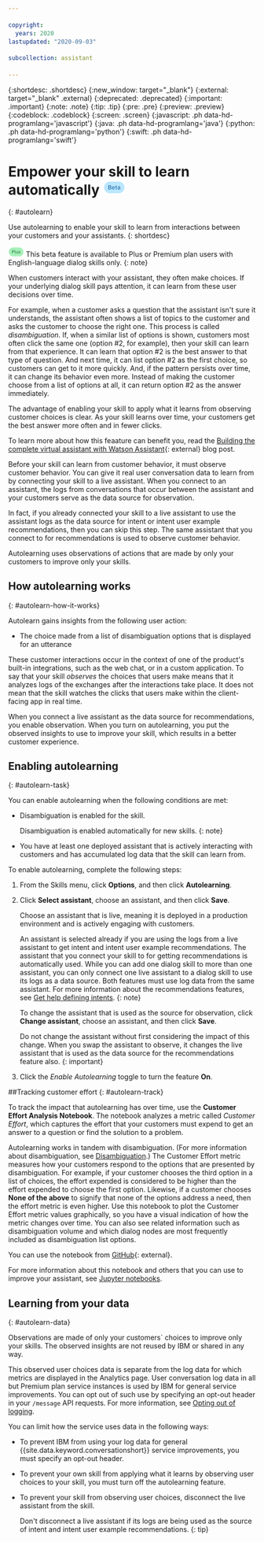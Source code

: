 ```yaml
---

copyright:
  years: 2020
lastupdated: "2020-09-03"

subcollection: assistant

---
```


{:shortdesc: .shortdesc}
{:new_window: target="_blank"}
{:external: target="_blank" .external}
{:deprecated: .deprecated}
{:important: .important}
{:note: .note}
{:tip: .tip}
{:pre: .pre}
{:preview: .preview}
{:codeblock: .codeblock}
{:screen: .screen}
{:javascript: .ph data-hd-programlang='javascript'}
{:java: .ph data-hd-programlang='java'}
{:python: .ph data-hd-programlang='python'}
{:swift: .ph data-hd-programlang='swift'}

# Empower your skill to learn automatically ![Beta](images/beta.png)
{: #autolearn}

Use autolearning to enable your skill to learn from interactions between your customers and your assistants.
{: shortdesc}

![Plus or Premium plan only](images/plus.png) This beta feature is available to Plus or Premium plan users with English-language dialog skills only.
{: note}

When customers interact with your assistant, they often make choices. If your underlying dialog skill pays attention, it can learn from these user decisions over time.

For example, when a customer asks a question that the assistant isn't sure it understands, the assistant often shows a list of topics to the customer and asks the customer to choose the right one. This process is called *disambiguation*. If, when a similar list of options is shown, customers most often click the same one (option #2, for example), then your skill can learn from that experience. It can learn that option #2 is the best answer to that type of question. And next time, it can list option #2 as the first choice, so customers can get to it more quickly. And, if the pattern persists over time, it can change its behavior even more. Instead of making the customer choose from a list of options at all, it can return option #2 as the answer immediately.

The advantage of enabling your skill to apply what it learns from observing customer choices is clear. As your skill learns over time, your customers get the best answer more often and in fewer clicks.

To learn more about how this feaature can benefit you, read the [Building the complete virtual assistant with Watson Assistant](https://www.ibm.com/blogs/watson/2020/05/building-the-complete-virtual-assistant-with-watson-assistant/){: external} blog post.

Before your skill can learn from customer behavior, it must observe customer behavior. You can give it real user conversation data to learn from by connecting your skill to a live assistant. When you connect to an assistant, the logs from conversations that occur between the assistant and your customers serve as the data source for observation. 

In fact, if you already connected your skill to a live assistant to use the assistant logs as the data source for intent or intent user example recommendations, then you can skip this step. The same assistant that you connect to for recommendations is used to observe customer behavior.

Autolearning uses observations of actions that are made by only your customers to improve only your skills.

## How autolearning works
{: #autolearn-how-it-works}

Autolearn gains insights from the following user action:

- The choice made from a list of disambiguation options that is displayed for an utterance
<!-- The choice made from a list of more options that is included with the response in web chat integrations-->

These customer interactions occur in the context of one of the product's built-in integrations, such as the web chat, or in a custom application. To say that your skill *observes* the choices that users make means that it analyzes logs of the exchanges after the interactions take place. It does not mean that the skill watches the clicks that users make within the client-facing app in real time.

When you connect a live assistant as the data source for recommendations, you enable observation. When you turn on autolearning, you put the observed insights to use to improve your skill, which results in a better customer experience.

## Enabling autolearning
{: #autolearn-task}

You can enable autolearning when the following conditions are met:

- Disambiguation is enabled for the skill.

  Disambiguation is enabled automatically for new skills.
  {: note}
- You have at least one deployed assistant that is actively interacting with customers and has accumulated log data that the skill can learn from.

<!--Autolearning is optimized for use with the built-in web chat integration. This integration, in particular, has a *more options* feature which increases the opportunities for users to make choices, and therefore for the skill to learn from them.
{: tip}-->

To enable autolearning, complete the following steps:

1.  From the Skills menu, click **Options**, and then click **Autolearning**.
1.  Click **Select assistant**, choose an assistant, and then click **Save**.

    Choose an assistant that is live, meaning it is deployed in a production environment and is actively engaging with customers.

    An assistant is selected already if you are using the logs from a live assistant to get intent and intent user example recommendations. The assistant that you connect your skill to for getting recommendations is automatically used. While you can add one dialog skill to more than one assistant, you can only connect one live assistant to a dialog skill to use its logs as a data source. Both features must use log data from the same assistant. For more information about the recommendations features, see [Get help defining intents](/docs/assistant?topic=assistant-intent-recommendations).
      {: note}

    To change the assistant that is used as the source for observation, click **Change assistant**, choose an assistant, and then click **Save**.

    Do not change the assistant without first considering the impact of this change. When you swap the assistant to observe, it changes the live assistant that is used as the data source for the recommendations feature also.
    {: important}

1.  Click the *Enable Autolearning* toggle to turn the feature **On**.

<!--## Advanced configuration
{: #autolearn-v1}

If you have an advanced use case where more than one assistant submits production message traffic for a skill, you still can enable autolearning. From the Autolearning page where you enable the feature, expand the **Advanced** section, and then select **Observe all messages**. When you do so, you indicate that you want your skill to observe and learn from every `POST` request that is sent to the `/message` API endpoint for this skill.

When you configure autolearning to use all messages, you must be sure to flag any requests that are not customer-generated that are sent to the service. Do not mix test utterances with legitimate, customer-generated utterances. You might run manual or automated tests of your skill, for example. You must prevent this canned data from skewing the insights that can otherwise be gained from analyzing choices that are made by real customers. 

Build your test framework in such a way that each test message is identified as a test message and does not feed the autolearning algorithm. To do so, include the `auto_learn.learn:false` property in each test request. For more information, see the [API reference](https://cloud.ibm.com/apidocs/assistant/assistant-v2#message){: external}.-->

##Tracking customer effort
{: #autolearn-track}

To track the impact that autolearning has over time, use the **Customer Effort Analysis Notebook**. The notebook analyzes a metric called *Customer Effort*, which captures the effort that your customers must expend to get an answer to a question or find the solution to a problem. 

Autolearning works in tandem with disambiguation. (For more information about disambiguation, see [Disambiguation](/docs/assistant?topic=assistant-dialog-runtime#dialog-runtime-disambiguation).) The Customer Effort metric measures how your customers respond to the options that are presented by disambiguation. For example, if your customer chooses the third option in a list of choices, the effort expended is considered to be higher than the effort expended to choose the first option. Likewise, if a customer chooses **None of the above** to signify that none of the options address a need, then the effort metric is even higher. Use this notebook to plot the Customer Effort metric values graphically, so you have a visual indication of how the metric changes over time. You can also see related information such as disambiguation volume and which dialog nodes are most frequently included as disambiguation list options.

You can use the notebook from [GitHub](https://github.com/watson-developer-cloud/assistant-improve-recommendations-notebook/blob/master/notebook/Customer%20Effort%20Notebook.ipynb){: external}<!-- or use the notebook with Watson Studio-->.

For more information about this notebook and others that you can use to improve your assistant, see [Jupyter notebooks](https://cloud.ibm.com/docs/assistant?topic=assistant-logs-resources#logs-resources-jupyter-notebooks).

## Learning from your data
{: #autolearn-data}

Observations are made of only your customers` choices to improve only your skills. The observed insights are not reused by IBM or shared in any way.

This observed user choices data is separate from the log data for which metrics are displayed in the Analytics page. User conversation log data in all but Premium plan service instances is used by IBM for general service improvements. You can opt out of such use by specifying an opt-out header in your `/message` API requests. For more information, see [Opting out of logging](/docs/assistant?topic=assistant-information-security#information-security-log-opt-out).

You can limit how the service uses data in the following ways:

- To prevent IBM from using your log data for general {{site.data.keyword.conversationshort}} service improvements, you must specify an opt-out header.
- To prevent your own skill from applying what it learns by observing user choices to your skill, you must turn off the autolearning feature.
- To prevent your skill from observing user choices, disconnect the live assistant from the skill. 

  Don't disconnect a live assistant if its logs are being used as the source of intent and intent user example recommendations.
  {: tip}
